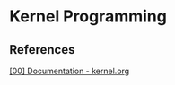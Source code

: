 # Kernel Programming


## References

[[00] Documentation - kernel.org](https://www.kernel.org/doc/Documentation/)